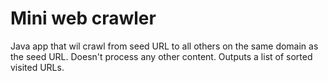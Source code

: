 # Mini web crawler

Java app that wil crawl from seed URL to all others on the same domain as the seed URL. Doesn't process any other content.
Outputs a list of sorted visited URLs.
